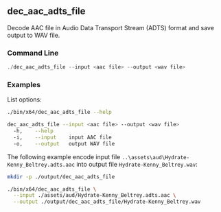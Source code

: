 ## dec_aac_adts_file

Decode AAC file in Audio Data Transport Stream (ADTS) format and save output to WAV file.

### Command Line

```powershell
./dec_aac_adts_file --input <aac file> --output <wav file>
```

###	Examples

List options:

```sh
./bin/x64/dec_aac_adts_file --help

dec_aac_adts_file --input <aac file> --output <wav file>
  -h,    --help
  -i,    --input    input AAC file
  -o,    --output   output WAV file
```

The following example encode input file `..\assets\aud\Hydrate-Kenny_Beltrey.adts.aac` into output file `Hydrate-Kenny_Beltrey.wav`:

```sh
mkdir -p ./output/dec_aac_adts_file

./bin/x64/dec_aac_adts_file \
  --input ./assets/aud/Hydrate-Kenny_Beltrey.adts.aac \
  --output ./output/dec_aac_adts_file/Hydrate-Kenny_Beltrey.wav
```

